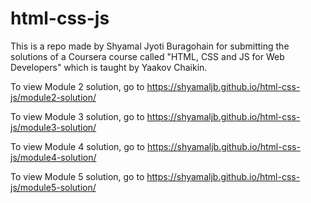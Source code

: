 # html-css-js
This is a repo made by Shyamal Jyoti Buragohain for submitting the solutions of a Coursera course called "HTML, CSS and JS for Web Developers" which is taught by Yaakov Chaikin.

To view Module 2 solution, go to
https://shyamaljb.github.io/html-css-js/module2-solution/

To view Module 3 solution, go to
https://shyamaljb.github.io/html-css-js/module3-solution/

To view Module 4 solution, go to
https://shyamaljb.github.io/html-css-js/module4-solution/

To view Module 5 solution, go to
https://shyamaljb.github.io/html-css-js/module5-solution/
